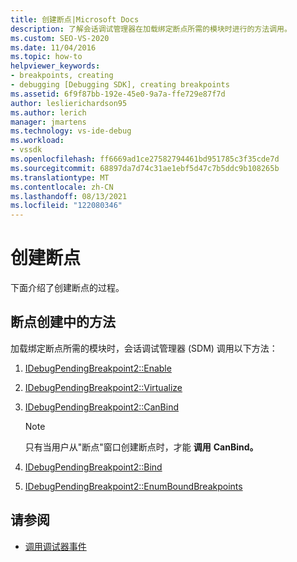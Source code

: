 ```yaml
---
title: 创建断点|Microsoft Docs
description: 了解会话调试管理器在加载绑定断点所需的模块时进行的方法调用。
ms.custom: SEO-VS-2020
ms.date: 11/04/2016
ms.topic: how-to
helpviewer_keywords:
- breakpoints, creating
- debugging [Debugging SDK], creating breakpoints
ms.assetid: 6f9f87bb-192e-45e0-9a7a-ffe729e87f7d
author: leslierichardson95
ms.author: lerich
manager: jmartens
ms.technology: vs-ide-debug
ms.workload:
- vssdk
ms.openlocfilehash: ff6669ad1ce27582794461bd951785c3f35cde7d
ms.sourcegitcommit: 68897da7d74c31ae1ebf5d47c7b5ddc9b108265b
ms.translationtype: MT
ms.contentlocale: zh-CN
ms.lasthandoff: 08/13/2021
ms.locfileid: "122080346"
---
```

# <a name="create-a-breakpoint"></a>创建断点
下面介绍了创建断点的过程。

## <a name="methods-in-breakpoint-creation"></a>断点创建中的方法
 加载绑定断点所需的模块时，会话调试管理器 (SDM) 调用以下方法：

1. [IDebugPendingBreakpoint2::Enable](../../extensibility/debugger/reference/idebugpendingbreakpoint2-enable.md)

2. [IDebugPendingBreakpoint2::Virtualize](../../extensibility/debugger/reference/idebugpendingbreakpoint2-virtualize.md)

3. [IDebugPendingBreakpoint2::CanBind](../../extensibility/debugger/reference/idebugpendingbreakpoint2-canbind.md)

    > [!NOTE]
    > 只有当用户从"断点"窗口创建断点时，才能 **调用** **CanBind。**

4. [IDebugPendingBreakpoint2::Bind](../../extensibility/debugger/reference/idebugpendingbreakpoint2-bind.md)

5. [IDebugPendingBreakpoint2::EnumBoundBreakpoints](../../extensibility/debugger/reference/idebugpendingbreakpoint2-enumboundbreakpoints.md)

## <a name="see-also"></a>请参阅
- [调用调试器事件](../../extensibility/debugger/calling-debugger-events.md)
